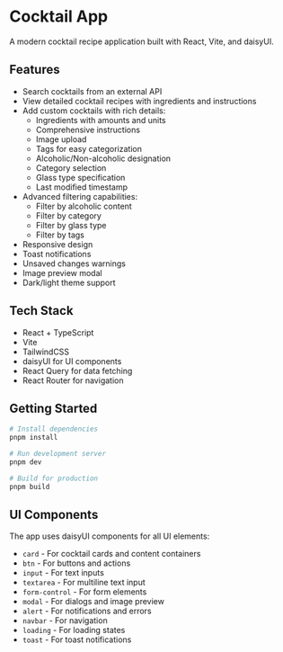 # Cocktail App

A modern cocktail recipe application built with React, Vite, and daisyUI.

## Features

- Search cocktails from an external API
- View detailed cocktail recipes with ingredients and instructions
- Add custom cocktails with rich details:
  - Ingredients with amounts and units
  - Comprehensive instructions
  - Image upload
  - Tags for easy categorization
  - Alcoholic/Non-alcoholic designation
  - Category selection
  - Glass type specification
  - Last modified timestamp
- Advanced filtering capabilities:
  - Filter by alcoholic content
  - Filter by category
  - Filter by glass type
  - Filter by tags
- Responsive design
- Toast notifications
- Unsaved changes warnings
- Image preview modal
- Dark/light theme support

## Tech Stack

- React + TypeScript
- Vite
- TailwindCSS
- daisyUI for UI components
- React Query for data fetching
- React Router for navigation

## Getting Started

```bash
# Install dependencies
pnpm install

# Run development server
pnpm dev

# Build for production
pnpm build
```

## UI Components

The app uses daisyUI components for all UI elements:

- `card` - For cocktail cards and content containers
- `btn` - For buttons and actions
- `input` - For text inputs
- `textarea` - For multiline text input
- `form-control` - For form elements
- `modal` - For dialogs and image preview
- `alert` - For notifications and errors
- `navbar` - For navigation
- `loading` - For loading states
- `toast` - For toast notifications
